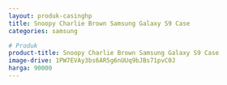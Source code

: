 ```yaml
---
layout: produk-casinghp
title: Snoopy Charlie Brown Samsung Galaxy S9 Case
categories: samsung

# Produk
product-title: Snoopy Charlie Brown Samsung Galaxy S9 Case
image-drive: 1PW7EVAy3bs6AR5g6nUUq9bJBs71pvC0J
harga: 90000
---
```

